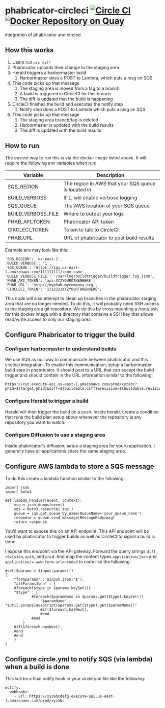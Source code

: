 # phabricator-circleci [![Circle CI](https://circleci.com/gh/signalfx/phabricator-circleci.svg?style=svg)](https://circleci.com/gh/signalfx/phabricator-circleci) [![Docker Repository on Quay](https://quay.io/repository/signalfx/phabricator-circleci/status "Docker Repository on Quay")](https://quay.io/repository/signalfx/phabricator-circleci)

integration of phabricator and circleci

## How this works

1. Users run ```arc diff```
1. Phabricator uploads their change to the staging area
1. Herald triggers a harbormaster build
   1. Harbormaster does a POST to Lambda, which puts a msg on SQS
1. This code picks up that message
   1. The staging area is moved from a tag to a branch
   1. A build is triggered in CircleCI for this branch
   1. The diff is updated that the build is happening
1. CircleCI finishes the build and executes the notify step
   1. Notify step does a POST to Lambda which puts a msg on SQS
1. This code picks up that message
   1. The staging area branch/tag is deleted
   1. Harbormaster is updated with the build results
   1. The diff is updated with the build results.

## How to run

The easiest way to run this is via the docker image listed above.  It
will require the following env variables when run:

| Variable            | Description  |
|---------------------|------------------------------------------------------|
| SQS_REGION          | The region in AWS that your SQS queue is located in  |
| BUILD_VERBOSE       | If 1, will enable verbose logging                    |
| SQS_QUEUE           | The AWS location of your SQS queue                   |
| BUILD_VERBOSE_FILE  | Where to output your logs                            |
| PHAB_API_TOKEN      | Phabricator API token                                |
| CIRCLECI_TOKEN      | Token to talk to CircleCI                            |
| PHAB_URL            | URL of phabricator to post build results             |

Example env may look like this:

```
'SQS_REGION': 'us-east-1',
'BUILD_VERBOSE': '1',
'SQS_QUEUE': 'https://sqs.us-east-1.amazonaws.com/111111111/some_name',
'BUILD_VERBOSE_FILE': '/var/log/buildtrigger/buildtrigger.log.json',
'PHAB_API_TOKEN': 'api-XYZYOUROTKENHERE',
'PHAB_URL': 'http://myphab.mycompany.org',
'CIRCLECI_TOKEN': '1312321XYZYOURTOKENHERE',
```

This code will also attempt to clean up branches in the phabricator staging
area that are no longer needed.  To do this, it will probably need SSH access
to the staging area git repository.  We do this by cross mounting a /root/.ssh
for this docker image with a directory that contains a SSH key that allows
read/write access to only our staging area.

## Configure Phabricator to trigger the build

### Configure harbormaster to understand builds

We use SQS as our way to communicate between phabricator and this circleci
integration.  To enable this communication, setup a harbormaster build step
in phabricator.  It should post to a URL that can accept the build trigger
and should contain in the URL information similar to the following:

```
https://xyz.execute-api.us-east-1.amazonaws.com/prod/xyzabc?phid=${target.phid}&diff=${buildable.diff}&revision=${buildable.revision}&staging_ref=${repository.staging.ref}&staging_uri=${repository.staging.uri}&callsign=${repository.callsign}
```

### Configure Herald to trigger a build

Herald will then trigger the build on a push.  Inside herald, create a
condition that runs the build plan setup above whenever the repository
is any repository you want to watch.

### Configure Diffusion to use a staging area

Inside phabricator's diffusion, setup a staging area for youru
application.  I generally have all applications share the same staging area.

## Configure AWS lambda to store a SQS message

To do this create a lambda function similar to the following:

```
import json
import boto3

def lambda_handler(event, context):
    msg = json.dumps(event)
    sqs = boto3.resource('sqs')
    queue = sqs.get_queue_by_name(QueueName='your_queue_name')
    response = queue.send_message(MessageBody=msg)
    return response
```

You'll want to expose this on an API endpoint.  This API endpoint will
be used by phabricator to trigger builds as well as CircleCI to signal
a build is done.

I expose this endpoint via the API gateway. Forward the query strings
`diff`, `revision`, `auth`, and `phid`.  And map the content types
`application/json` and `application/x-www-form-urlencoded` to code like
the following:

```
#set($params = $input.params())
{
    "formparams" : $input.json('$'),
    "allParamsJson" : {
    #foreach($type in $params.keySet())
    "$type" : {
            #foreach($paramName in $params.get($type).keySet())
                "$paramName" : "$util.escapeJavaScript($params.get($type).get($paramName))"
                #if($foreach.hasNext),
                #end
            #end
        }
    #if($foreach.hasNext),
    #end
    #end
    }
}
```

## Configure circle.yml to notify SQS (via lambda) when a build is done

This will be a final notify hook in your circle.yml file like the following:

```
notify:
  webhooks:
    - url: https://xyzabcdefg.execute-api.us-east-1.amazonaws.com/prod/xyzabc
```
